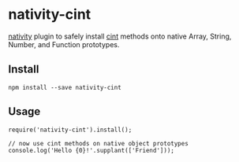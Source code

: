 # nativity-cint
[nativity](https://github.com/metaraine/cint) plugin to safely install [cint](https://github.com/metaraine/cint) methods onto native Array, String, Number, and Function prototypes.

## Install

    npm install --save nativity-cint

## Usage

    require('nativity-cint').install();

    // now use cint methods on native object prototypes
    console.log('Hello {0}!'.supplant(['Friend']));